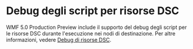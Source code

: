 # Debug degli script per risorse DSC
WMF 5.0 Production Preview include il supporto del debug degli script per le risorse DSC durante l'esecuzione nei nodi di destinazione. Per altre informazioni, vedere [Debug di risorse DSC](../dsc/debugResource.md).

<!--HONumber=Jun16_HO4-->


